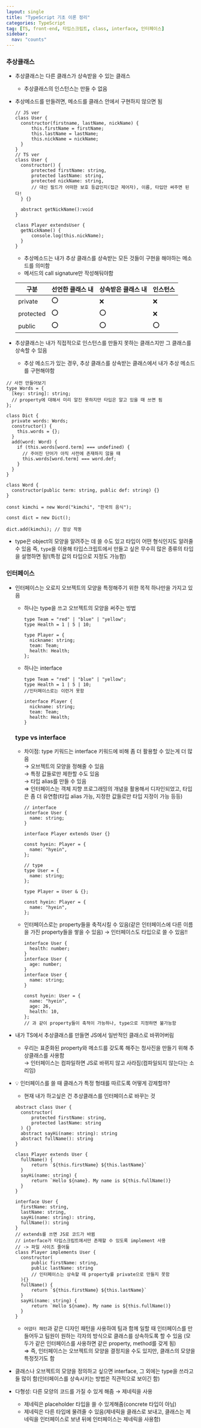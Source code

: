 ```yaml
---
layout: single
title: "TypeScript 기초 이론 정리"
categories: TypeScript
tag: [TS, front-end, 타입스크립트, class, interface, 인터페이스]
sidebar:
  nav: "counts"
---
```


### 추상클래스

- 추상클래스는 다른 클래스가 상속받을 수 있는 클래스
  - 추상클래스의 인스턴스는 만들 수 없음
- 추상메소드를 만들려면, 메소드를 클래스 안에서 구현하지 않으면 됨

  ```tsx
  // JS ver
  class User {
  	constructor(firstname, lastName, nickName) {
  		this.firstName = firstName;
  		this.lastName = lastName;
  		this.nickName = nickName;
  	}
  }
  // TS ver
  class User {
  	constructor() {
  		protected firstName: string,
  		protected lastName: string,
  		protected nickName: string,
  		// 대신 필드가 어떠한 보호 등급인지(접근 제어자), 이름, 타입만 써주면 된다!
  	} {}

  	abstract getNickName():void
  }

  class Player extendsUser {
  	getNickName() {
  		console.log(this.nickName);
  	}
  }
  ```

  - 추상메소드는 내가 추상 클래스를 상속받는 모든 것들이 구현을 해야하는 메소드를 의미함
  - 메서드의 call signature만 작성해둬야함

  | 구분      | 선언한 클래스 내 | 상속받은 클래스 내 | 인스턴스 |
  | --------- | ---------------- | ------------------ | -------- |
  | private   | ⭕               | ❌                 | ❌       |
  | protected | ⭕               | ⭕                 | ❌       |
  | public    | ⭕               | ⭕                 | ⭕       |

- 추상클래스는 내가 직접적으로 인스턴스를 만들지 못하는 클래스지만 그 클래스를 상속할 수 있음
  - 추상 메소드가 있는 경우, 추상 클래스를 상속받는 클래스에서 내가 추상 메소드를 구현해야함

```tsx
// 사전 만들어보기
type Words = {
  [key: string]: string;
  // property에 대해서 미리 알진 못하지만 타입은 알고 있을 때 쓰면 됨
};

class Dict {
  private words: Words;
  constructor() {
    this.words = {};
  }
  add(word: Word) {
    if (this.words[word.term] === undefined) {
      // 주어진 단어가 아직 사전에 존재하지 않을 때
      this.words[word.term] === word.def;
    }
  }
}

class Word {
  constructor(public term: string, public def: string) {}
}

const kimchi = new Word("kimchi", "한국의 음식");

const dict = new Dict();

dict.add(kimchi); // 정상 작동
```

- type은 object의 모양을 알려주는 데 쓸 수도 있고 타입이 어떤 형식인지도 알려줄 수 있음
  즉, `type`을 이용해 타입스크립트에서 만들고 싶은 무수히 많은 종류의 타입을 설명하면 됨!(특정 값의 타입으로 지정도 가능함)

### 인터페이스

- 인터페이스는 오로지 오브젝트의 모양을 특정해주기 위한 목적 하나만을 가지고 있음

  - 하나는 type을 쓰고 오브젝트의 모양을 써주는 방법

    ```tsx
    type Team = "red" | "blue" | "yellow";
    type Health = 1 | 5 | 10;

    type Player = {
      nickname: string;
      team: Team;
      health: Health;
    };
    ```

  - 하나는 interface

    ```tsx
    type Team = "red" | "blue" | "yellow";
    type Health = 1 | 5 | 10;
    //인터페이스로는 이런거 못함

    interface Player {
      nickname: string;
      team: Team;
      health: Health;
    }
    ```

  ### type vs interface

  - 차이점: type 키워드는 interface 키워드에 비해 좀 더 활용할 수 있는게 더 많음<br/>
    → 오브젝트의 모양을 정해줄 수 있음<br/>
    → 특정 값들로만 제한할 수도 있음<br/>
    → 타입 alias를 만들 수 있음<br/>
    ⇒ 인터페이스는 객체 지향 프로그래밍의 개념을 활용해서 디자인되었고, 타입은 좀 더 유연함(타입 alias 가능, 지정한 값들로만 타입 지정이 가능 등등)

    ```tsx
    // interface
    interface User {
      name: string;
    }

    interface Player extends User {}

    const hyein: Player = {
      name: "hyein",
    };
    ```

    ```tsx
    // type
    type User = {
      name: string;
    };

    type Player = User & {};

    const hyein: Player = {
      name: "hyein",
    };
    ```

  - 인터페이스로는 property들을 축적시킬 수 있음(같은 인터페이스에 다른 이름을 가진 property들을 쌓을 수 있음)
    → 인터페이스도 타입으로 쓸 수 있음!!

    ```tsx
    interface User {
      health: number;
    }
    interface User {
      age: number;
    }
    interface User {
      name: string;
    }

    const hyein: User = {
      name: "hyein",
      age: 26,
      health: 10,
    };
    // 과 같이 property들이 축적이 가능하나, type으로 지정하면 불가능함
    ```

- 내가 TS에서 추상클래스를 만들면 JS에서 일반적인 클래스로 바뀌어버림
  - 우리는 표준화된 property와 메소드를 갖도록 해주는 청사진을 만들기 위해 추상클래스를 사용함<br/>
    → 인터페이스는 컴파일하면 JS로 바뀌지 않고 사라짐(컴파일되지 않는다는 소리임)
- 💡 인터페이스를 쓸 때 클래스가 특정 형태를 따르도록 어떻게 강제할까?

  - 현재 내가 하고싶은 건 추상클래스를 인터페이스로 바꾸는 것

  ```tsx
  abstract class User {
  	constructor(
  		protected firstName: string,
  		protected lastName: string
  	) {}
  	abstract sayHi(name: string): string
  	abstract fullName(): string
  }

  class Player extends User {
  	fullName() {
  		return `${this.firstName} ${this.lastName}`
  	}
  	sayHi(name: string) {
  		return `Hello ${name}. My name is ${this.fullName()}
  	}
  }
  ```

  ```tsx
  interface User {
  	firstName: string,
  	lastName: string,
  	sayHi(name: string): string,
  	fullName(): string
  }
  // extends를 쓰면 JS로 코드가 바뀜
  // interface가 타입스크립트에서만 존재할 수 있도록 implement 사용
  // -> 파일 사이즈 줄어듦
  class Player implements User {
  	constructor(
  		public firstName: string,
  		public lastName: string
  		// 인터페이스는 상속할 때 property를 private으로 만들지 못함
  	){}
  	fullName() {
  		return `${this.firstName} ${this.lastName}`
  	}
  	sayHi(name: string) {
  		return `Hello ${name}. My name is ${this.fullName()}
  	}
  }
  ```

  - `어댑터 패턴`과 같은 디자인 패턴을 사용하여 팀과 함께 일할 때 인터페이스를 만들어두고 팀원이 원하는 각자의 방식으로 클래스를 상속하도록 할 수 있음 (모두가 같은 인터페이스를 사용하면 같은 property, method를 갖게 됨)<br/>
    ⇒ 즉, 인터페이스는 오브젝트의 모양을 결정지을 수도 있지만, 클래스의 모양을 특정짓기도 함

- 클래스나 오브젝트의 모양을 정의하고 싶으면 interface, 그 외에는 type을 쓰라고들 많이 함(인터페이스를 상속시키는 방법은 직관적으로 보이긴 함)
- 다형성: 다른 모양의 코드를 가질 수 있게 해줌 → 제네릭을 사용
  - 제네릭은 placeholder 타입을 쓸 수 있게해줌(concrete 타입이 아님)
  - 제네릭은 다른 타입에 물려줄 수 있음(제네릭을 클래스로 보내고, 클래스는 제네릭을 인터페이스로 보낸 뒤에 인터페이스는 제네릭을 사용함)
